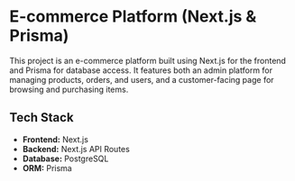 # E-commerce Platform (Next.js & Prisma)
This project is an e-commerce platform built using Next.js for the frontend and Prisma for database access. It features both an admin platform for managing products, orders, and users, and a customer-facing page for browsing and purchasing items.

## Tech Stack
* **Frontend:** Next.js
* **Backend:** Next.js API Routes
* **Database:** PostgreSQL
* **ORM:** Prisma
